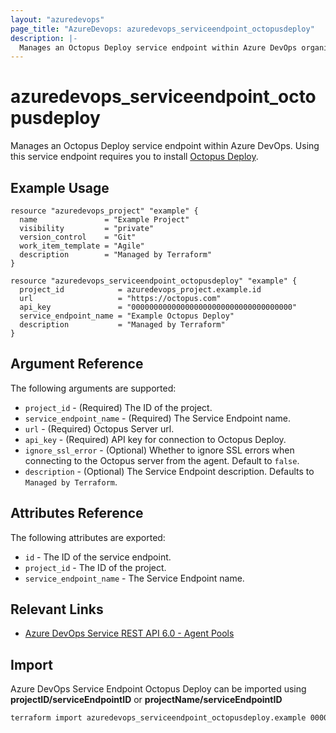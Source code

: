 ```yaml
---
layout: "azuredevops"
page_title: "AzureDevops: azuredevops_serviceendpoint_octopusdeploy"
description: |-
  Manages an Octopus Deploy service endpoint within Azure DevOps organization.
---
```


# azuredevops_serviceendpoint_octopusdeploy

Manages an Octopus Deploy service endpoint within Azure DevOps. Using this service endpoint requires you to install [Octopus Deploy](https://marketplace.visualstudio.com/items?itemName=octopusdeploy.octopus-deploy-build-release-tasks).

## Example Usage

```hcl
resource "azuredevops_project" "example" {
  name               = "Example Project"
  visibility         = "private"
  version_control    = "Git"
  work_item_template = "Agile"
  description        = "Managed by Terraform"
}

resource "azuredevops_serviceendpoint_octopusdeploy" "example" {
  project_id            = azuredevops_project.example.id
  url                   = "https://octopus.com"
  api_key               = "000000000000000000000000000000000000"
  service_endpoint_name = "Example Octopus Deploy"
  description           = "Managed by Terraform"
}
```

## Argument Reference

The following arguments are supported:

- `project_id` - (Required) The ID of the project.
- `service_endpoint_name` - (Required) The Service Endpoint name.
- `url` - (Required) Octopus Server url.
- `api_key` - (Required) API key for connection to Octopus Deploy.
- `ignore_ssl_error` - (Optional) Whether to ignore SSL errors when connecting to the Octopus server from the agent. Default to `false`.
- `description` - (Optional) The Service Endpoint description. Defaults to `Managed by Terraform`.

## Attributes Reference

The following attributes are exported:

- `id` - The ID of the service endpoint.
- `project_id` - The ID of the project.
- `service_endpoint_name` - The Service Endpoint name.

## Relevant Links

- [Azure DevOps Service REST API 6.0 - Agent Pools](https://docs.microsoft.com/en-us/rest/api/azure/devops/serviceendpoint/endpoints?view=azure-devops-rest-6.0)

## Import

Azure DevOps Service Endpoint Octopus Deploy can be imported using **projectID/serviceEndpointID** or **projectName/serviceEndpointID**

```sh
terraform import azuredevops_serviceendpoint_octopusdeploy.example 00000000-0000-0000-0000-000000000000/00000000-0000-0000-0000-000000000000
```
